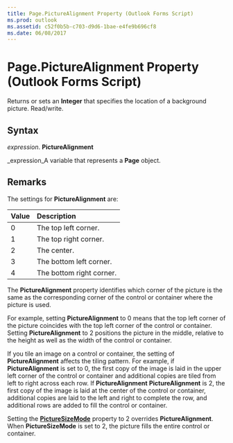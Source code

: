 ```yaml
---
title: Page.PictureAlignment Property (Outlook Forms Script)
ms.prod: outlook
ms.assetid: c52f0b5b-c703-d9d6-1bae-e4fe9b696cf8
ms.date: 06/08/2017
---
```



# Page.PictureAlignment Property (Outlook Forms Script)

Returns or sets an  **Integer** that specifies the location of a background picture. Read/write.


## Syntax

 _expression_. **PictureAlignment**

 _expression_A variable that represents a  **Page** object.


## Remarks

The settings for  **PictureAlignment** are:



|**Value**|**Description**|
|:-----|:-----|
|0|The top left corner.|
|1|The top right corner.|
|2|The center.|
|3|The bottom left corner.|
|4|The bottom right corner.|
The  **PictureAlignment** property identifies which corner of the picture is the same as the corresponding corner of the control or container where the picture is used.

For example, setting  **PictureAlignment** to 0 means that the top left corner of the picture coincides with the top left corner of the control or container. Setting **PictureAlignment** to 2 positions the picture in the middle, relative to the height as well as the width of the control or container.

If you tile an image on a control or container, the setting of  **PictureAlignment** affects the tiling pattern. For example, if **PictureAlignment** is set to 0, the first copy of the image is laid in the upper left corner of the control or container and additional copies are tiled from left to right across each row. If **PictureAlignment** **PictureAlignment** is 2, the first copy of the image is laid at the center of the control or container, additional copies are laid to the left and right to complete the row, and additional rows are added to fill the control or container.

Setting the  **[PictureSizeMode](page-picturesizemode-property-outlook-forms-script.md)** property to 2 overrides **PictureAlignment**. When  **PictureSizeMode** is set to 2, the picture fills the entire control or container.


